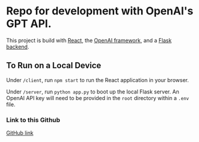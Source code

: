 # Repo for development with OpenAI's GPT API.

This project is build with [React](https://react.dev/), the [OpenAI framework](https://openai.com/blog/openai-api), and a [Flask backend](https://flask.palletsprojects.com/).

## To Run on a Local Device

Under `/client`, run `npm start` to run the React application in your browser.

Under `/server`, run `python app.py` to boot up the local Flask server. An OpenAI API key will need to be provided in the `root` directory within a `.env` file.

### Link to this Github

[GitHub link](https://github.com/majorschwartz/openai-api-dev)